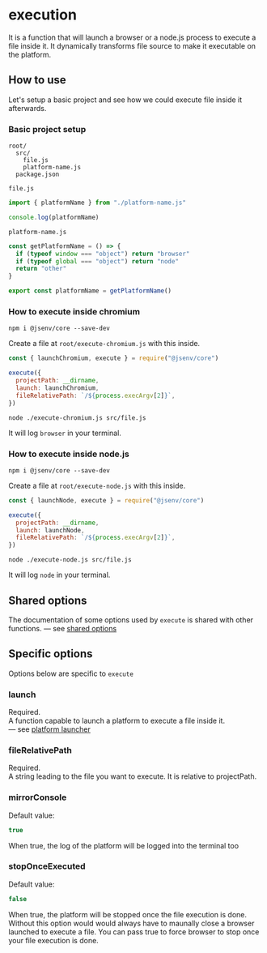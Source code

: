 # execution

It is a function that will launch a browser or a node.js process to execute a file inside it.
It dynamically transforms file source to make it executable on the platform.

## How to use

Let's setup a basic project and see how we could execute file inside it afterwards.

### Basic project setup

```
root/
  src/
    file.js
    platform-name.js
  package.json
```

`file.js`

```js
import { platformName } from "./platform-name.js"

console.log(platformName)
```

`platform-name.js`

```js
const getPlatformName = () => {
  if (typeof window === "object") return "browser"
  if (typeof global === "object") return "node"
  return "other"
}

export const platformName = getPlatformName()
```

### How to execute inside chromium

```shell
npm i @jsenv/core --save-dev
```

Create a file at `root/execute-chromium.js` with this inside.

```js
const { launchChromium, execute } = require("@jsenv/core")

execute({
  projectPath: __dirname,
  launch: launchChromium,
  fileRelativePath: `/${process.execArgv[2]}`,
})
```

```shell
node ./execute-chromium.js src/file.js
```

It will log `browser` in your terminal.

### How to execute inside node.js

```shell
npm i @jsenv/core --save-dev
```

Create a file at `root/execute-node.js` with this inside.

```js
const { launchNode, execute } = require("@jsenv/core")

execute({
  projectPath: __dirname,
  launch: launchNode,
  fileRelativePath: `/${process.execArgv[2]}`,
})
```

```shell
node ./execute-node.js src/file.js
```

It will log `node` in your terminal.

## Shared options

The documentation of some options used by `execute` is shared with other functions.
— see [shared options](../shared-options/shared-options.md)

## Specific options

Options below are specific to `execute`

### launch

Required.<br />
A function capable to launch a platform to execute a file inside it.<br />
— see [platform launcher](../platform-launcher/platform-launcher.md)

### fileRelativePath

Required.<br />
A string leading to the file you want to execute. It is relative to projectPath.

### mirrorConsole

Default value:

```js
true
```

When true, the log of the platform will be logged into the terminal too

### stopOnceExecuted

Default value:

```js
false
```

When true, the platform will be stopped once the file execution is done.<br />
Without this option would would always have to maunally close a browser launched to execute a file. You can pass true to force browser to stop once your file execution is done.

